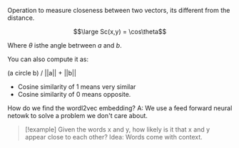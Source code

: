 Operation to measure closeness between two vectors, its different from the distance.

$$\large Sc(x,y) = \cos\theta$$

Where $\theta$ isthe angle betrween $a$ and $b$.

You can also compute it as:

(a circle b) / ||a|| + ||b||

- Cosine similarity of 1 means very similar
- Cosine similarity of 0 means opposite.

How do we find the wordl2vec embedding?
A: We use a feed forward neural netowk to solve a problem we don't care about.


> [!example]
> Given the words x and y, how likely is it that x and y appear close to each other?
> Idea: Words come with context.

